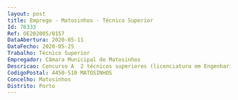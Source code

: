 ```yaml
--- 
layout: post
title: Emprego - Matosinhos - Técnico Superior
Id: 76333
Ref: OE202005/0157
DataAbertura: 2020-05-11
DataFecho: 2020-05-25
Trabalho: Técnico Superior
Empregador: Câmara Municipal de Matosinhos
Descricao: Concurso A  2 técnicos superiores (licenciatura em Engenharia Civil) para a Divisão de Edifícios Municipais, além das competências da carreira e atribuídas para a unidade orgânica  gestão técnica dos edifícios municipais e demais infraestruturas edificadas. Análise e acompanhamento das patologias de construção, acompanhamento técnico das ações de manutenção preventiva e curativa (reativa e preditiva). Acompanhamento de consultorias, projetos e fiscalização externas e das prestações de serviços necessários para criação e manutenção dos planos de manutenção do edificado. Manutenção do cadastro do edificado. Gestão do edificado de acordo com as responsabilidades atribuídas à Divisão.
CodigoPostal: 4450-510 MATOSINHOS
Concelho: Matosinhos
Distrito: Porto
--- 
```

